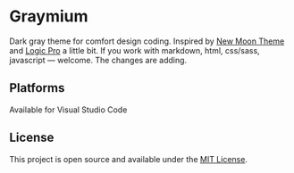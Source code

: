 # Graymium

Dark gray theme for comfort design coding. Inspired by [New Moon Theme](https://github.com/taniarascia/new-moon) and [Logic Pro](https://www.apple.com/ua/logic-pro/) a little bit. If you work with markdown, html, css/sass, javascript — welcome. The changes are adding.


## Platforms

Available for Visual Studio Code


## License

This project is open source and available under the [MIT License](LICENSE).
